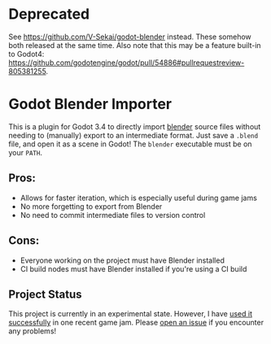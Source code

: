 # Deprecated

See https://github.com/V-Sekai/godot-blender instead. These somehow both released at the same time.
Also note that this may be a feature built-in to Godot4: https://github.com/godotengine/godot/pull/54886#pullrequestreview-805381255.

# Godot Blender Importer

This is a plugin for Godot 3.4 to directly import [blender](https://www.blender.org/) source files without needing to (manually) export to an intermediate format.
Just save a `.blend` file, and open it as a scene in Godot!
The `blender` executable must be on your `PATH`.

## Pros:

- Allows for faster iteration, which is especially useful during game jams
- No more forgetting to export from Blender 
- No need to commit intermediate files to version control

## Cons:

- Everyone working on the project must have Blender installed
- CI build nodes must have Blender installed if you're using a CI build

## Project Status

This project is currently in an experimental state. 
However, I have [used it successfully](https://git.sr.ht/~rcorre/jamcraft) in one recent game jam.
Please [open an issue](https://github.com/rcorre/godot_blender_importer/issues/new) if you encounter any problems!

